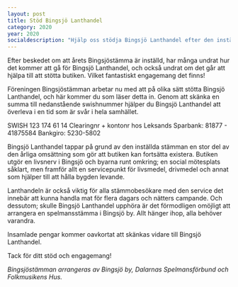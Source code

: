 ```yaml
---
layout: post
title: Stöd Bingsjö Lanthandel
category: 2020
year: 2020
socialdescription: "Hjälp oss stödja Bingsjö Lanthandel efter den inställda Bingsjöstämman"
---
```


Efter beskedet om att årets Bingsjöstämma är inställd, har många undrat hur det kommer att gå för Bingsjö Lanthandel, och också undrat om det går att hjälpa till att stötta butiken. Vilket fantastiskt engagemang det finns!

Föreningen Bingsjöstämman arbetar nu med att på olika sätt stötta Bingsjö Lanthandel, och här kommer du som läser detta in. Genom att skänka en summa till nedanstående swishnummer hjälper du Bingsjö Lanthandel att överleva i en tid som är svår i hela samhället.

SWISH 123 174 61 14
Clearingnr + kontonr hos Leksands Sparbank: 81877 - 41875584
Bankgiro: 5230-5802

Bingsjö Lanthandel tappar på grund av den inställda stämman en stor del av den årliga omsättning som gör att butiken kan fortsätta existera. Butiken utgör en livsnerv i Bingsjö och byarna runt omkring; en social mötesplats såklart, men framför allt en servicepunkt för livsmedel, drivmedel och annat som hjälper till att hålla bygden levande.

Lanthandeln är också viktig för alla stämmobesökare med den service det innebär att kunna handla mat för flera dagars och nätters campande. Och dessutom; skulle Bingsjö Lanthandel upphöra är det förmodligen omöjligt att arrangera en spelmansstämma i Bingsjö by. Allt hänger ihop, alla behöver varandra.

Insamlade pengar kommer oavkortat att skänkas vidare till Bingsjö Lanthandel.

Tack för ditt stöd och engagemang!

_Bingsjöstämman arrangeras av Bingsjö by, Dalarnas Spelmansförbund och Folkmusikens Hus._



